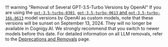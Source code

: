 !!! warning "Removal of Several GPT-3.5-Turbo Versions by OpenAI"
    If you are using the [`gpt-3.5-turbo-0301`](https://platform.openai.com/docs/deprecations/2023-06-13-updated-chat-models),
    [`gpt-3.5-turbo-0613` and `gpt-3.5-turbo-16k-0613`](https://platform.openai.com/docs/deprecations/2023-11-06-chat-model-updates) model versions by OpenAI as custom models,
    note that these versions will be sunset on September 13, 2024. They will no longer be available in Cognigy.AI.
    We strongly recommend that you switch to newer models before this date. For detailed information on all LLM removals, refer to the [Deprecations and Removals](https://docs.cognigy.com/release-notes/deprecations-and-removals.md) page. 